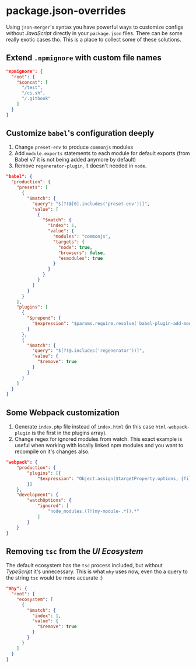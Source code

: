 # package.json-overrides

Using `json-merger`'s syntax you have powerful ways to customize configs without _JavaScript_ directly in your `package.json` files. There can be some really exotic cases tho. This is a place to collect some of these solutions.

## Extend `.npmignore` with custom file names

```json
"npmignore": {
  "root": {
    "$concat": [
      "/test",
      "/ci.sh",
      "/.gitbook"
    ]
  }
}
```

## Customize `babel`'s configuration deeply

1. Change `preset-env` to produce `commonjs` modules
2. Add `module.exports` statements to each module for default exports (from Babel v7 it is not being added anymore by default)
3. Remove `regenerator-plugin`, it doesn't needed in `node`.

```json
"babel": {
  "production": {
    "presets": [
      {
        "$match": {
          "query": "$[?(@[0].includes('preset-env'))]",
          "value": [
            {
              "$match": {
                "index": 1,
                "value": {
                  "modules": "commonjs",
                  "targets": {
                    "node": true,
                    "browsers": false,
                    "esmodules": true
                  }
                }
              }
            }
          ]
        }
      }
    ],
    "plugins": [
      {
        "$prepend": {
          "$expression": "$params.require.resolve('babel-plugin-add-module-exports')"
        }
      },
      {
        "$match": {
          "query": "$[?(@.includes('regenerator'))]",
          "value": {
            "$remove": true
          }
        }
      }
    ]
  }
}
```

## Some Webpack customization

1. Generate `index.php` file instead of `index.html` (in this case `html-webpack-plugin` is the first in the plugins array).
2. Change regex for ignored modules from watch. This exact example is useful when working with locally linked npm modules and you want to recompile on it's changes also.

```json
"webpack": {
    "production": {
        "plugins": [{
            "$expression": "Object.assign($targetProperty.options, {filename : 'index.php'})"
        }]
    },
    "development": {
        "watchOptions": {
            "ignored": [
                "node_modules.(?!(my-module-.*)).*"
            ]
        }
    }
}
```

## Removing `tsc` from the _UI Ecosystem_

The default ecosystem has the `tsc` process included, but without _TypeScript_ it's unnecessary. This is what `mhy` uses now, even tho a query to the string `tsc` would be more accurate :)

```json
"mhy": {
  "root": {
    "ecosystem": [
      {
        "$match": {
          "index": 1,
          "value": {
            "$remove": true
          }
        }
      }
    ]
  }
}
```

